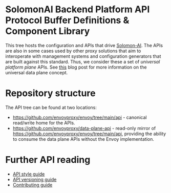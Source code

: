 # SolomonAI Backend Platform API Protocol Buffer Definitions & Component Library

This tree hosts the configuration and APIs that drive [Solomon-AI](https://solomon-ai.io/). The
APIs are also in some cases used by other proxy solutions that aim to interoperate with management
systems and configuration generators that are built against this standard. Thus, we consider these a
set of *universal platform plane* APIs. See [this](https://medium.com/@mattklein123/the-universal-data-plane-api-d15cec7a)
blog post for more information on the universal data plane concept.

# Repository structure

The API tree can be found at two locations:
* https://github.com/envoyproxy/envoy/tree/main/api - canonical read/write home for the APIs.
* https://github.com/envoyproxy/data-plane-api - read-only mirror of
  https://github.com/envoyproxy/envoy/tree/main/api, providing the ability to consume the data
  plane APIs without the Envoy implementation.

# Further API reading

* [API style guide](STYLE.md)
* [API versioning guide](API_VERSIONING.md)
* [Contributing guide](CONTRIBUTING.md)
